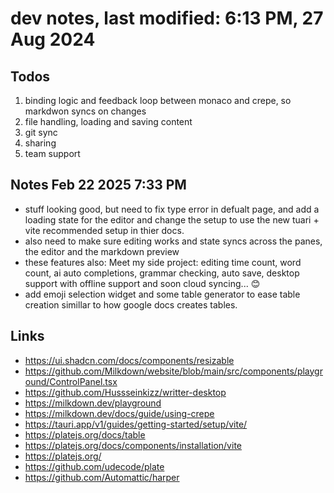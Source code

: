 # dev notes, last modified: 6:13 PM, 27 Aug 2024

## Todos

1. binding logic and feedback loop between monaco and crepe, so markdwon syncs on changes
2. file handling, loading and saving content
3. git sync
4. sharing
5. team support

## Notes Feb 22 2025 7:33 PM

- stuff looking good, but need to fix type error in defualt page, and add a loading state for the editor and change the setup to use the new tuari + vite recommended setup in thier docs.
- also need to make sure editing works and state syncs across the panes, the editor and the markdown preview
- these features also: Meet my side project: editing time count, word count, ai auto completions, grammar checking, auto save, desktop support with offline support and soon cloud syncing... 😊
- add emoji selection widget and some table generator to ease table creation simillar to how google docs creates tables.

## Links

- <https://ui.shadcn.com/docs/components/resizable>
- <https://github.com/Milkdown/website/blob/main/src/components/playground/ControlPanel.tsx>
- <https://github.com/Hussseinkizz/writter-desktop>
- <https://milkdown.dev/playground>
- <https://milkdown.dev/docs/guide/using-crepe>
- <https://tauri.app/v1/guides/getting-started/setup/vite/>
- <https://platejs.org/docs/table>
- <https://platejs.org/docs/components/installation/vite>
- <https://platejs.org/>
- <https://github.com/udecode/plate>
- <https://github.com/Automattic/harper>